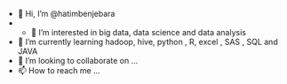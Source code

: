 - 👋 Hi, I’m @hatimbenjebara
- - 👀 I’m interested in big data, data science and data analysis
- 🌱 I’m currently learning hadoop, hive, python , R, excel , SAS , SQL and JAVA
- 💞️ I’m looking to collaborate on ...
- 📫 How to reach me ...

<!---
hatimben123/hatimben123 is a ✨ special ✨ repository because its `README.md` (this file) appears on your GitHub profile.
You can click the Preview link to take a look at your changes.
--->
